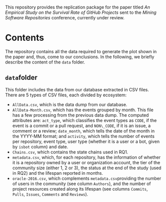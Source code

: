 This repository provides the replication package for the paper titled *An Empirical Study on the Survival Rate of GitHub Projects* sent to the *Mining Software Repositories* conference, currently under review.

# Contents

The repository contains all the data required to generate the plot shown in the paper and, thus, come to our conclusions.
In the following, we briefly describe the content of the `data` folder.

## `data`folder

This folder includes the data from our database extracted in CSV files.
There are 5 types of CSV files, each divided by ecosystem:

* `AllData.csv`, which is the data dump from our database.
* `AllData-Month.csv`, which has the events grouped by month.
This file has a few processing from the previous data dump.
The computed attributes are: `act_type`, which classifies the event types as `CODE`, if the event is a commit or a pull request, and `NON\_CODE`, if it is an issue, a comment or a review; `date_month`, which tells the date of the month in the YYYY-MM format; and `activity`, which tells the number of events per repository, event type, user type (whether it is a user or a bot, given by `isbot` column) and date.
* `Chains.csv`, which contains the state chains used in RQ1.
* `metadata.csv`, which, for each repository, has the information of whether it is a repository owned by a user or organization account, the tier of the community size (either 1, 2 or 3), the status at the end of the study (used in RQ2) and the lifespan reported in months.
* `oracle-2016.csv`, which complements `metadata.csv`providing the number of users in the community (see column `Authors`), and the number of project resources created along its lifespan (see columns `Commits`, `Pulls`, `Issues`, `Comments` and `Reviews`).